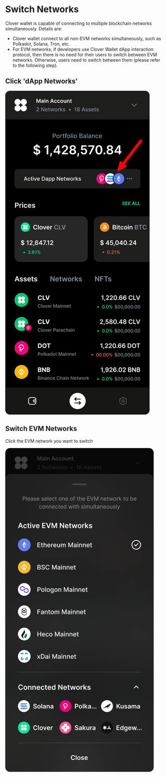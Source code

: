 # Switch Networks

Clover wallet is capable of connecting to multiple blockchain networks simultaneously. Details are:

* Clover wallet connect to all non-EVM networks simultaneously, such as Polkadot, Solana, Tron, etc.
* For EVM networks, if developers use Clover Wallet dApp interaction protocol, then there is no need for their users to switch between EVM networks. Otherwise, users need to switch between them (please refer to the following step).

## Click 'dApp Networks'

![](<../../.gitbook/assets/image (97).png>)

## Switch EVM Networks

Click the EVM network you want to switch

![](<../../.gitbook/assets/image (96).png>)
